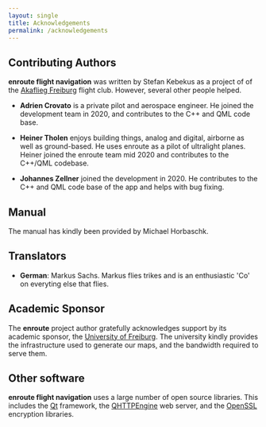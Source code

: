 ```yaml
---
layout: single
title: Acknowledgements
permalink: /acknowledgements
---
```


## Contributing Authors

**enroute flight navigation** was written by Stefan Kebekus as a project of of the [Akaflieg Freiburg](https://akaflieg-freiburg.de) flight club. However, several other people helped.

* **Adrien Crovato** is a private pilot and aerospace engineer. He joined the development team in 2020, and contributes to the C++ and QML code base.

* **Heiner Tholen** enjoys building things, analog and digital, airborne as well as ground-based. He uses enroute as a pilot of ultralight planes. Heiner joined the enroute team mid 2020 and contributes to the C++/QML codebase.

* **Johannes Zellner** joined the development in 2020.  He contributes to the C++ and QML code base of the app and helps with bug fixing.


## Manual

The manual has kindly been provided by Michael Horbaschk.


## Translators

* **German**: Markus Sachs. Markus flies trikes and is an enthusiastic 'Co' on everyting else that flies.


## Academic Sponsor

The **enroute** project author gratefully acknowledges support by its academic sponsor, the <a href="https://www.uni-freiburg.de">University of Freiburg</a>.  The university kindly provides the infrastructure used to generate our maps, and the bandwidth required to serve them.

## Other software

**enroute flight navigation** uses a large number of open source libraries. This includes the <a href="https://www.qt.io">Qt</a> framework, the <a href="https://github.com/nitroshare/qhttpengine">QHTTPEngine</a> web server, and the <a href="https://www.openssl.org">OpenSSL</a> encryption libraries.
